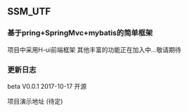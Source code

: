 ## SSM_UTF

### 基于pring+SpringMvc+mybatis的简单框架

项目中采用H-ui前端框架
其他丰富的功能正在加入中...敬请期待


### 更新日志
beta V0.0.1 2017-10-17 开源  

项目演示地址  (待定)
